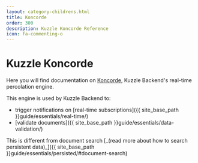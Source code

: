```yaml
---
layout: category-childrens.html
title: Koncorde
order: 300
description: Kuzzle Koncorde Reference
icon: fa-commenting-o
---
```


# Kuzzle Koncorde

Here you will find documentation on [Koncorde](https://www.npmjs.com/package/koncorde), Kuzzle Backend's real-time percolation engine.

This engine is used by Kuzzle Backend to:

- trigger notifications on [real-time subscriptions]({{ site_base_path }}guide/essentials/real-time/)
- [validate documents]({{ site_base_path }}guide/essentials/data-validation/) 

<aside class="notice">
This is different from document search [_(read more about how to search persistent data)_]({{ site_base_path }}guide/essentials/persisted/#document-search)
</aside>
